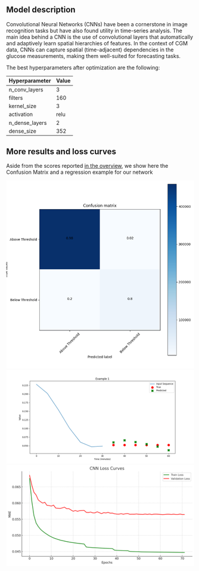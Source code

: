 ## Model description

Convolutional Neural Networks (CNNs) have been a cornerstone in image recognition tasks but have also found utility in time-series analysis. The main idea behind a CNN is the use of convolutional layers that automatically and adaptively learn spatial hierarchies of features. In the context of CGM data, CNNs can capture spatial (time-adjacent) dependencies in the glucose measurements, making them well-suited for forecasting tasks.

The best hyperparameters after optimization are the following:

| Hyperparameter  | Value |
|-----------------|-------|
| n_conv_layers   | 3     |
| filters         | 160   |
| kernel_size     | 3     |
| activation      | relu  |
| n_dense_layers  | 2     |
| dense_size      | 352   |

## More results and loss curves

Aside from the scores reported [in the overview](https://francesco-vaselli.github.io/GlucoseGuard/overview1/), we show here the Confusion Matrix and a regression example for our network

![The cm](img/cm_cnn.png)
![The ts](img/ts_cnn.png)
![The loss](img/cnn_loss.png)